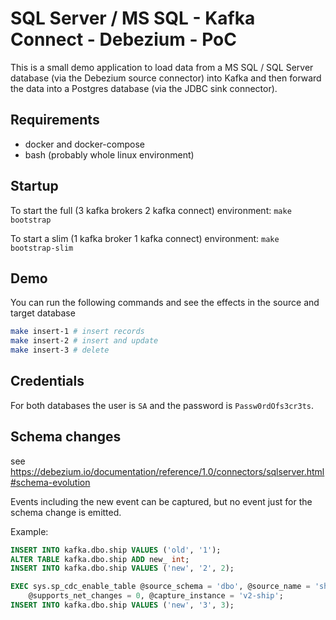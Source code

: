 # SQL Server / MS SQL - Kafka Connect - Debezium - PoC

This is a small demo application to load data from a MS SQL / SQL Server database (via the
Debezium source connector) into Kafka and then forward the data into a Postgres database (via the
JDBC sink connector).

## Requirements

- docker and docker-compose
- bash (probably whole linux environment)

## Startup

To start the full (3 kafka brokers 2 kafka connect) environment: `make bootstrap`

To start a slim (1 kafka broker 1 kafka connect) environment: `make bootstrap-slim`

## Demo

You can run the following commands and see the effects in the source and target database

```bash
make insert-1 # insert records
make insert-2 # insert and update
make insert-3 # delete
```

## Credentials

For both databases the user is `SA` and the password is `Passw0rdOfs3cr3ts`.

## Schema changes

see <https://debezium.io/documentation/reference/1.0/connectors/sqlserver.html#schema-evolution>

Events including the new event can be captured, but no event just for the schema change is emitted.

Example:

```sql
INSERT INTO kafka.dbo.ship VALUES ('old', '1');
ALTER TABLE kafka.dbo.ship ADD new_ int;
INSERT INTO kafka.dbo.ship VALUES ('new', '2', 2);

EXEC sys.sp_cdc_enable_table @source_schema = 'dbo', @source_name = 'ship', @role_name = NULL,
    @supports_net_changes = 0, @capture_instance = 'v2-ship';
INSERT INTO kafka.dbo.ship VALUES ('new', '3', 3);
```
